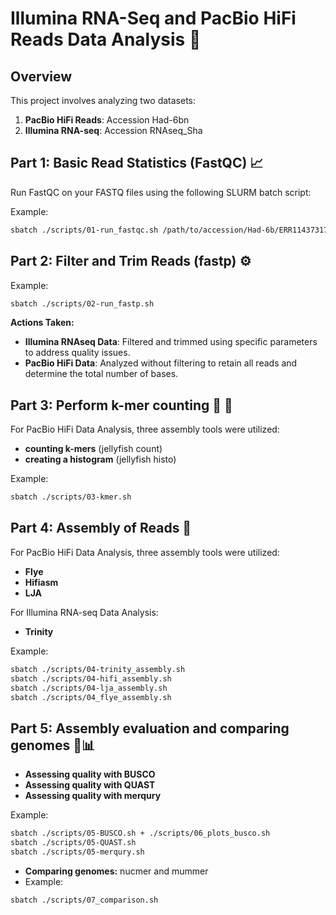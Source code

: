 # Illumina RNA-Seq and PacBio HiFi Reads Data Analysis 🧬 

## Overview

This project involves analyzing two datasets:
1. **PacBio HiFi Reads**: Accession Had-6bn
2. **Illumina RNA-seq**: Accession RNAseq_Sha

## Part 1: Basic Read Statistics (FastQC) 📈  

Run FastQC on your FASTQ files using the following SLURM batch script:

Example:
```bash
sbatch ./scripts/01-run_fastqc.sh /path/to/accession/Had-6b/ERR11437317.fastq.gz
```


## Part 2: Filter and Trim Reads (fastp) ⚙️

Example:
```bash
sbatch ./scripts/02-run_fastp.sh
```

**Actions Taken:**
- **Illumina RNAseq Data**: Filtered and trimmed using specific parameters to address quality issues.
- **PacBio HiFi Data**: Analyzed without filtering to retain all reads and determine the total number of bases.

## Part 3: Perform k-mer counting 🪼 🔢
For PacBio HiFi Data Analysis, three assembly tools were utilized:

- **counting k-mers** (jellyfish count)
- **creating a histogram** (jellyfish histo)

Example:
```bash
sbatch ./scripts/03-kmer.sh
```

## Part 4: Assembly of Reads 🧩
For PacBio HiFi Data Analysis, three assembly tools were utilized:

- **Flye**
- **Hifiasm**
- **LJA**

For Illumina RNA-seq Data Analysis:
- **Trinity**

Example:
```bash
sbatch ./scripts/04-trinity_assembly.sh
sbatch ./scripts/04-hifi_assembly.sh
sbatch ./scripts/04-lja_assembly.sh
sbatch ./scripts/04_flye_assembly.sh
```

## Part 5: Assembly evaluation and comparing genomes 🔬📊
- **Assessing quality with BUSCO**
- **Assessing quality with QUAST**
- **Assessing quality with merqury**

Example:
```bash
sbatch ./scripts/05-BUSCO.sh + ./scripts/06_plots_busco.sh
sbatch ./scripts/05-QUAST.sh
sbatch ./scripts/05-merqury.sh
```
- **Comparing genomes:** nucmer and mummer
- 
  Example:
```bash
sbatch ./scripts/07_comparison.sh
```
